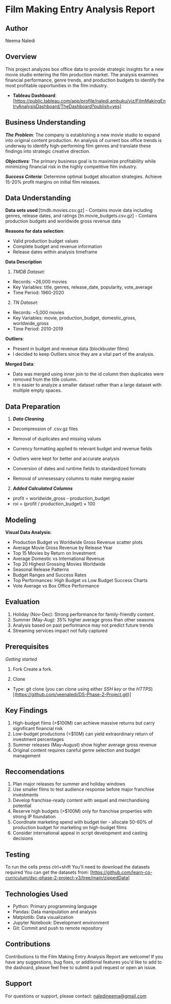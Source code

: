 # Film Making Entry Analysis Report

## Author
Neema Naledi

## Overview
This project analyzes box office data to provide strategic insights for a new movie studio entering the film production market. The analysis examines financial performance, genre trends, and production budgets to identify the most profitable opportunities in the film industry.

- **Tableau Dashboard**:[https://public.tableau.com/app/profile/naledi.ambuku/viz/FilmMakingEntryAnalysisDashboard/TheDashboard?publish=yes]

## Business Understanding
*__The Problem__:* The company is establishing a new movie studio to expand into original content production. An analysis of current box office trends is underway to identify high-performing film genres and translate these findings into strategic creative direction.

*__Objectives__:* The primary business goal is to maximize profitability while minimizing financial risk in the highly competitive film industry.

*__Success Criteria__:* Determine optimal budget allocation strategies. Achieve 15-20% profit margins on initial film releases.

## Data Understanding
**Data sets used**:[tmdb.movies.csv.gz] - Contains movie data including genres, release dates, and ratings
[tn.movie_budgets.csv.gz] - Contains production budgets and worldwide gross revenue data

**Reasons for data selection**:
- Valid production budget values
- Complete budget and revenue information
- Release dates within analysis timeframe  

**Data Description**
1. *TMDB Dataset:*
- Records: ~26,000 movies
- Key Variables: title, genres, release_date, popularity, vote_average
- Time Period: 1960-2020

2. *TN Dataset:*
- Records: ~5,000 movies
- Key Variables: movie, production_budget, domestic_gross, worldwide_gross
- Time Period: 2010-2019

**Outliers**: 
- Present in budget and revenue data (blockbuster films)
- I decided to keep Outliers since they are a vital part of the analysis.

**Merged Data**:
- Data was merged using inner join to the id column then duplicates were removed from the title column.
- It is easier to analyze a smaller dataset rather than a large dataset with multiple empty spaces. 

## Data Preparation
1. __*Data Cleaning*__
- Decompression of .csv.gz files

- Removal of duplicates and missing values

- Currency formatting applied to relevant budget and revenue fields

- Outliers were kept for better and accurate analysis

- Conversion of dates and runtime fields to standardized formats

- Removal of unnesessary columns to make merging easier

2. __*Added Calculated Columns*__
- profit = worldwide_gross - production_budget
- roi = (profit / production_budget) × 100

## Modeling
__Visual Data Analysis:__
- Production Budget vs Worldwide Gross Revenue scatter plots
- Average Movie Gross Revenue by Release Year
- Top 15 Movies by Return on Investment
- Average Domestic vs International Revenue
- Top 20 Highest Grossing Movies Worldwide
- Seasonal Release Patterns
- Budget Ranges and Success Rates
- Top Performances: High Budget vs Low Budget Success Charts
- Vote Average vs Box Office Performance

## Evaluation
1. Holiday (Nov-Dec): Strong performance for family-friendly content.
2. Summer (May-Aug): 35% higher average gross than other seasons
3. Analysis based on past performance may not predict future trends
4. Streaming services impact not fully captured

## Prerequisites
*Getting started*
1. Fork 
Create a fork.

2. Clone 

- Type: git clone
(you can clone using either *SSH key*  or the *HTTPS*)
[(https://github.com/veenaledi/DS-Phase-2-Project.git)]

## Key Findings
1. High-budget films (>$100M) can achieve massive returns but carry significant financial risk
2. Low-budget productions (<$10M) can yield extraordinary return of investment percentages
3. Summer releases (May-August) show higher average gross revenue
4. Original content requires careful genre selection and budget management

## Reccomendations 
1. Plan major releases for summer and holiday windows
2. Use smaller films to test audience response before major franchise investments
3. Develop franchise-ready content with sequel and merchandising potential
4. Reserve high budgets (>$100M) only for franchise properties with strong IP foundation
5. Coordinate marketing spend with budget tier - allocate 50-60% of production budget for marketing on high-budget films
6. Consider international appeal in script development and casting decisions


## Testing
To run the cells press ctrl+shift
You'll need to download the datasets required 
You can get the datasets from:
[https://github.com/learn-co-curriculum/dsc-phase-2-project-v3/tree/main/zippedData]

## Technologies Used
- Python: Primary programming language
- Pandas: Data manipulation and analysis
- Matplotlib: Data visualization
- Jupyter Notebook: Development environment
- Git: Commit and push to remote repository

## Contributions
Contributions to the Film Making Entry Analysis Report are welcome! If you have any suggestions, bug fixes, or additional features you'd like to add to the dashoard, please feel free to submit a pull request or open an issue.

## Support
For questions or support, please contact:
naledineema@gmail.com
